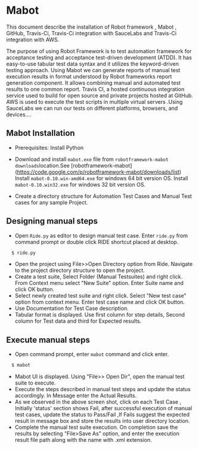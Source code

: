 Mabot
=====

This document describe the installation of Robot framework , Mabot , GitHub, Travis-Ci, Travis-Ci integration with SauceLabs and Travis-Ci integration with AWS.

The purpose of using Robot Framework is to test automation framework for acceptance testing and acceptance test-driven development (ATDD). It has easy-to-use tabular test data syntax and it utilizes the keyword-driven testing approach. Using Mabot we can generate reports of manual test execution results in format understood by Robot frameworks report generation component. It allows combining manual and automated test results to one common report. Travis CI, a hosted continuous integration service used to build for open source and private projects hosted at GitHub. AWS is used to execute the test scripts in multiple virtual servers .Using SauceLabs we can run our tests on different platforms, browsers, and devices....

Mabot Installation
------------------

* Prerequisites: Install Python
* Download and install `mabot.exe` file from `robotframework-mabot downloads`location.See [robotframework-mabot] (https://code.google.com/p/robotframework-mabot/downloads/list)
Install `mabot-0.10.win-amd64.exe` for windows 64 bit version OS.
Install `mabot-0.10.win32.exe` for windows 32 bit version OS.

* Create a directory structure for Automation Test Cases and Manual Test cases for any sample Project.  

Designing manual steps
----------------------

* Open `Ride.py` as editor to design manual test case. Enter `ride.py` from command prompt or double click RIDE shortcut placed at desktop.
   
~~~ sh
  $ ride.py
~~~

* Open the project using File>>Open Directory option from Ride. Navigate to the project directory structure to open the project.
* Create a test suite, Select Folder (Manual Testsuites) and right click. From Context menu select "New Suite" option. Enter Suite name and click OK button.
* Select newly created test suite and right click. Select "New test case" option from context menu. Enter test case name and click OK button.
* Use Documentation for Test Case description.
* Tabular format is displayed. Use first column for step details, Second column for Test data and third for Expected results.

Execute manual steps
--------------------

* Open command prompt, enter `mabot` command and click enter.
  
~~~ sh
  $ mabot
~~~

* Mabot UI is displayed. Using "File>> Open Dir", open the manual test suite to execute.
* Execute the steps described in manual test steps and update the status accordingly. In Message enter the Actual Results.
* As we observed in the above screen shot, click on each Test Case , Initially 'status' section shows Fail, after successful execution of manual test cases, update the status to Pass/Fail ,If Fails suggest the expected result in message box and store the results into user directory location.
* Complete the manual test suite execution. On completion save the results by selecting "File>Save As" option, and enter the execution result file path along with the name with .xml extension.

